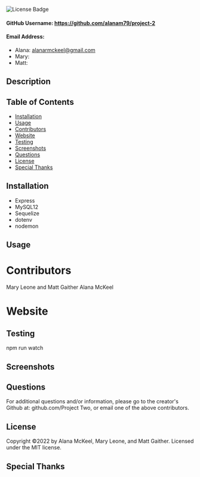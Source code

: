 
  ![License Badge](https://img.shields.io/badge/License-MIT-green.svg)

  #### GitHub Username: https://github.com/alanam79/project-2

  #### Email Address: 
  * Alana: alanarmckeel@gmail.com
  * Mary:
  * Matt: 

  ## Description

  ## Table of Contents
  * [Installation](#installation)
  * [Usage](#usage)
  * [Contributors](#contributors)
  * [Website](#website)
  * [Testing](#testing)
  * [Screenshots](#screenshots)
  * [Questions](#questions)
  * [License](#license)
  * [Special Thanks](#special-thanks)

  ## Installation
  * Express
  * MySQL12
  * Sequelize
  * dotenv
  * nodemon

  ## Usage
  

  # Contributors
  Mary Leone and Matt Gaither Alana McKeel

  # Website


  ## Testing
  npm run watch

  ## Screenshots

  ## Questions
  For additional questions and/or information, please go to the creator's Github at: github.com/Project Two, or email one of the above contributors.


  ## License
  Copyright &copy;2022 by Alana McKeel, Mary Leone, and Matt Gaither.
  Licensed under the MIT license.

  ## Special Thanks
  
